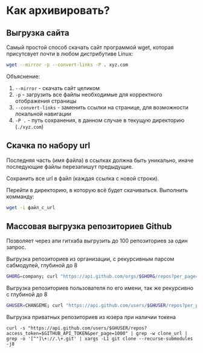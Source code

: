 # Как архивировать?

## Выгрузка сайта

Самый простой способ скачать сайт программой wget, которая присутсвует почти
в любом дистрибутиве Linux:

```sh
wget --mirror -p --convert-links -P . xyz.com
```

Объяснение:

1. `--mirror` - скачать сайт целиком
2. `-p` - загрузить все файлы необходимые для корректного отображения страницы
3. `--convert-links` - заменить ссылки на странице, для возможности локальной навигации
3. `-P .` - путь сохранения, в данном случае в текущую директорию (`./xyz.com`)

## Скачка по набору url

Последняя часть (имя файла) в ссылках должна быть уникально, иначе последующие файлы перезапишут предыдущие.

Сохранить все url в файл (каждая ссылка с новой строки).

Перейти в директорию, в которую всё будет скачиваться. Выполнить комманду:

```sh
wget -i файл_с_url
```

## Массовая выгрузка репозиториев Github

Позволяет через апи гитхаба выгрузить до 100 репозиториев за один запрос.

Выгрузка репозиториев из организации, с рекурсивным парсом сабмодулей, глубиной до 8
```sh
GHORG=company; curl "https://api.github.com/orgs/$GHORG/repos?per_page=100" | grep -o 'git@[^"]*' | xargs -L1 git clone --recurse-submodules -j8
```

Выгрузка репозиториев пользователя по его имени, так же рекурсивно с глубиной до 8
```sh
GHUSER=CHANGEME; curl "https://api.github.com/users/$GHUSER/repos?per_page=100" | grep -o 'git@[^"]*' | xargs -L1 git clone --recurse-submodules -j8
```

Выгрузка приватных репозиториев из юзера при наличии токена
```
curl -s "https://api.github.com/users/$GHUSER/repos?access_token=$GITHUB_API_TOKEN&per_page=1000" | grep -w clone_url | grep -o '[^"]\+://.\+.git' | xargs -L1 git clone --recurse-submodules -j8
```
